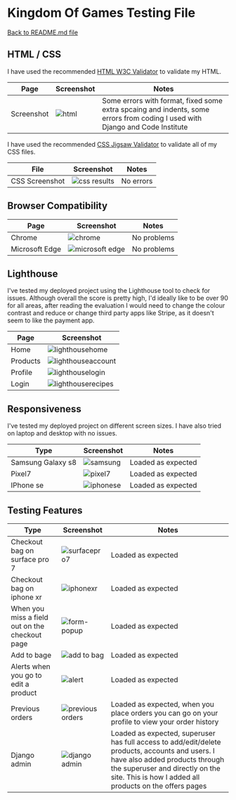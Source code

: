 # Kingdom Of Games Testing File

[Back to README.md file](README.md)

## HTML / CSS

I have used the recommended [HTML W3C Validator](https://validator.w3.org/) to validate my HTML.

| Page | Screenshot | Notes |
| ---- | ---------- | ----- | 
| Screenshot | ![html](testing-screenshots/html-checker.jpg) | Some errors with format, fixed some extra spcaing and indents, some errors from coding I used with Django and Code Institute |

I have used the recommended [CSS Jigsaw Validator](https://jigsaw.w3.org/css-validator/) to validate all of my CSS files.

| File | Screenshot | Notes |
| ---- | ---------- | ----- |
| CSS Screenshot | ![css results](testing-screenshots/css-validator.jpg) | No errors |

## Browser Compatibility

| Page | Screenshot | Notes |
| ---- | ---------- | ----- |
| Chrome | ![chrome](testing-screenshots/chrome-screenshot.jpg) | No problems |
| Microsoft Edge | ![microsoft edge](testing-screenshots/microsoftedge-screenshot.jpg) | No problems |

## Lighthouse

I've tested my deployed project using the Lighthouse tool to check for issues. Although overall the score is pretty high, I'd ideally like to be over 90 for all areas, after reading the evaluation I would need to change the colour contrast and reduce or change third party apps like Stripe, as it doesn't seem to like the payment app.

| Page | Screenshot |
| ---- | ---------- |
| Home | ![lighthousehome](testing-screenshots/lighthouse-homepage.jpg) |
| Products | ![lighthouseaccount](testing-screenshots/lighthouse-products.jpg) |
| Profile | ![lighthouselogin](testing-screenshots\lighthouse-profile.jpg) |
| Login | ![lighthouserecipes](testing-screenshots/lighthouse-login.jpg) |

## Responsiveness

I've tested my deployed project on different screen sizes. I have also tried on laptop and desktop with no issues.

| Type | Screenshot | Notes |
| ---- | ---------- | ----- |
| Samsung Galaxy s8 | ![samsung](testing-screenshots/samsung-galaxy-s8.jpg) | Loaded as expected |
| Pixel7 | ![pixel7](testing-screenshots/pixel7.jpg) | Loaded as expected |
| IPhone se | ![iphonese](testing-screenshots/iphone-se.jpg) | Loaded as expected |

## Testing Features

| Type | Screenshot | Notes |
| ---- | ---------- | ----- |
| Checkout bag on surface pro 7| ![surfacepro7](testing-screenshots/surfacepro7.jpg) | Loaded as expected |
| Checkout bag on iphone xr| ![iphonexr](testing-screenshots/iphonexr.jpg) | Loaded as expected |
| When you miss a field out on the checkout page | ![form-popup](testing-screenshots/form-popup.jpg) | Loaded as expected |
| Add to bage | ![add to bag](testing-screenshots/addtobag.jpg) | Loaded as expected |
| Alerts when you go to edit a product | ![alert](testing-screenshots/alerts.jpg) | Loaded as expected |
| Previous orders | ![previous orders](testing-screenshots/myprofile.jpg) | Loaded as expected, when you place orders you can go on your profile to view your order history |
| Django admin | ![django admin](testing-screenshots/djangoadmin.jpg) | Loaded as expected, superuser has full access to add/edit/delete products, accounts and users. I have also added products through the superuser and directly on the site. This is how I added all products on the offers pages |